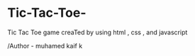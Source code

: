 # Tic-Tac-Toe-
Tic Tac Toe game creaTed by using html , css , and javascript
<br>

/Author - muhamed kaif k

